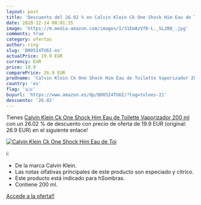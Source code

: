 ```yaml
---
layout: post
title: 'Descuento del 26.02 % en Calvin Klein Ck One Shock Him Eau de Toi'
date: 2020-12-14 08:01:35
image: 'https://m.media-amazon.com/images/I/31EmAzVf0-L._SL200_.jpg'
comments: true
category: ofertas
author: ring
slug: 'B005I4TU6I-es'
actualPrice: 19.9 EUR
currency: EUR
price: 19.9
comparePrice: 26.9 EUR
prodname: 'Calvin Klein Ck One Shock Him Eau de Toilette Vaporizador 200 ml'
country: 'es'
flag: '🇪🇸'
buyurl: 'https://www.amazon.es/dp/B005I4TU6I/?tag=tolees-21'
descuento: '26.02'
---
```


Tienes [Calvin Klein Ck One Shock Him Eau de Toilette Vaporizador 200 ml](https://www.amazon.es/dp/B005I4TU6I/?tag=tolees-21) con un 26.02 % de descuento con precio de oferta de 19.9 EUR (original: 26.9 EUR) en el siguiente enlace!

[![Calvin Klein Ck One Shock Him Eau de Toi](https://m.media-amazon.com/images/I/31EmAzVf0-L._SL200_.jpg)](https://www.amazon.es/dp/B005I4TU6I/?tag=tolees-21)

ℹ️:

- De la marca Calvin Klein.
- Las notas olfativas principales de este producto son especiado y cítrico.
- Este producto está indicado para hSombras.
- Contiene 200 ml.

[Accede a la oferta!!](https://www.amazon.es/dp/B005I4TU6I/?tag=tolees-21)
